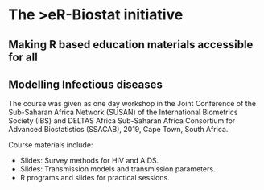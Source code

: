 # The >eR-Biostat initiative
## Making R based education materials accessible for all

## Modelling Infectious diseases
The course was given as one day workshop in the Joint Conference of the Sub-Saharan Africa Network (SUSAN) of the International Biometrics Society (IBS) and DELTAS Africa Sub-Saharan Africa Consortium for Advanced Biostatistics (SSACAB),  2019, Cape Town, South Africa.

Course materials include:

* Slides: Survey methods for HIV and AIDS.
* Slides: Transmission models and transmission parameters.
* R programs and slides for practical sessions.

